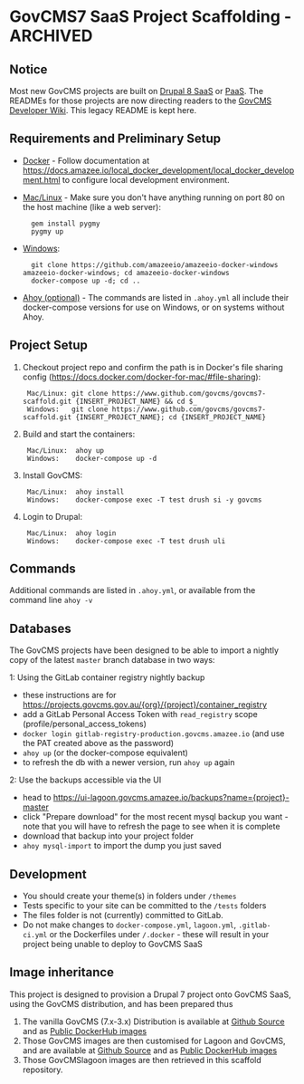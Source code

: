 # GovCMS7 SaaS Project Scaffolding - ARCHIVED

## Notice

Most new GovCMS projects are built on [Drupal 8 SaaS](https://github.com/govCMS/govcms8-scaffold)
or [PaaS](https://github.com/govCMS/govcms8-scaffold-paas). The READMEs for those projects are
now directing readers to the [GovCMS Developer Wiki](https://github.com/govCMS/govcms/wiki). This legacy README
is kept here.

## Requirements and Preliminary Setup

* [Docker](https://docs.docker.com/install/) - Follow documentation at https://docs.amazee.io/local_docker_development/local_docker_development.html to configure local development environment.

* [Mac/Linux](https://docs.amazee.io/local_docker_development/pygmy.html) - Make sure you don't have anything running on port 80 on the host machine (like a web server):

        gem install pygmy
        pygmy up

* [Windows](https://docs.amazee.io/local_docker_development/windows.html):    

        git clone https://github.com/amazeeio/amazeeio-docker-windows amazeeio-docker-windows; cd amazeeio-docker-windows
        docker-compose up -d; cd ..

* [Ahoy (optional)](https://github.com/ahoy-cli/ahoy#installation) - The commands are listed in `.ahoy.yml` all include their docker-compose versions for use on Windows, or on systems without Ahoy.

## Project Setup

1. Checkout project repo and confirm the path is in Docker's file sharing config (https://docs.docker.com/docker-for-mac/#file-sharing):

        Mac/Linux: git clone https://www.github.com/govcms/govcms7-scaffold.git {INSERT_PROJECT_NAME} && cd $_
        Windows:   git clone https://www.github.com/govcms/govcms7-scaffold.git {INSERT_PROJECT_NAME}; cd {INSERT_PROJECT_NAME}

2. Build and start the containers:

        Mac/Linux:  ahoy up
        Windows:    docker-compose up -d

3. Install GovCMS:

        Mac/Linux:  ahoy install
        Windows:    docker-compose exec -T test drush si -y govcms

4. Login to Drupal:

        Mac/Linux:  ahoy login
        Windows:    docker-compose exec -T test drush uli

## Commands

Additional commands are listed in `.ahoy.yml`, or available from the command line `ahoy -v`

## Databases

The GovCMS projects have been designed to be able to import a nightly copy of the latest `master` branch database in two ways:

1: Using the GitLab container registry nightly backup
* these instructions are for https://projects.govcms.gov.au/{org}/{project}/container_registry
* add a GitLab Personal Access Token with `read_registry` scope (profile/personal_access_tokens)
* `docker login gitlab-registry-production.govcms.amazee.io` (and use the PAT created above as the password)
* `ahoy up` (or the docker-compose equivalent)
* to refresh the db with a newer version, run `ahoy up` again

2: Use the backups accessible via the UI
* head to https://ui-lagoon.govcms.amazee.io/backups?name={project}-master
* click "Prepare download" for the most recent mysql backup you want - note that you will have to refresh the page to see when it is complete
* download that backup into your project folder
* `ahoy mysql-import` to import the dump you just saved

## Development

* You should create your theme(s) in folders under `/themes`
* Tests specific to your site can be committed to the `/tests` folders
* The files folder is not (currently) committed to GitLab.
* Do not make changes to `docker-compose.yml`, `lagoon.yml`, `.gitlab-ci.yml` or the Dockerfiles under `/.docker` - these will result in your project being unable to deploy to GovCMS SaaS

## Image inheritance

This project is designed to provision a Drupal 7 project onto GovCMS SaaS, using the GovCMS distribution, and has been prepared thus

1. The vanilla GovCMS (7.x-3.x) Distribution is available at [Github Source](https://github.com/govcms/govcms) and as [Public DockerHub images](https://hub.docker.com/r/govcms)
2. Those GovCMS images are then customised for Lagoon and GovCMS, and are available at [Github Source](https://github.com/govcms/govcmslagoon) and as [Public DockerHub images](https://hub.docker.com/r/govcmslagoon)
3. Those GovCMSlagoon images are then retrieved in this scaffold repository.

